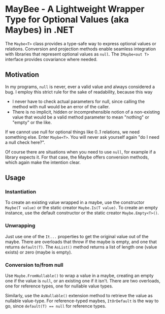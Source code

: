 MayBee - A Lightweight Wrapper Type for Optional Values (aka Maybes) in .NET
============================================================================

The `Maybe<T>` class provides a type-safe way to express optional values or relations. Conversion and projection methods enable seamless integration with libraries that represent optional values as `null`. The `IMaybe<out T>` interface provides covariance where needed.


Motivation
-----------

In my programs, `null` is never, ever a valid value and always considered a bug. I employ this strict rule for the sake of readability, because this way

- I never have to check actual parameters for null, since calling the method with null would be an error of the caller.
- There is no implicit, hidden or incomprehensible notion of a non-existing value that would be a valid method parameter to mean "nothing" or "empty" or the like.

If we cannot use null for optional things like 0..1 relations, we need something else. Enter `Maybe<T>`. You will never ask yourself again "do I need a null check here?".

Of course there are situations when you need to use `null`, for example if a library expects it. For that case, the Maybe offers conversion methods, which again make the intention clear.


Usage
------

### Instantiation

To create an existing value wrapped in a maybe, use the constructor `Maybe(T value)` or the static creator `Maybe.Is(T value)`. To create an empty instance, use the default constructor or the static creator `Maybe.Empty<T>()`.


### Unwrapping

Just use one of the `It...` properties to get the original value out of the maybe. There are overloads that throw if the maybe is empty, and one that returns `default(T)`. The `AsList()` method returns a list of length one (value exists) or zero (maybe is empty).


### Conversion to/from null

Use `Maybe.FromNullable()` to wrap a value in a maybe, creating an empty one if the value is `null`, or an existing one if it isn't. There are two overloads, one for reference types, one for nullable value types. 

Similarly, use the `AsNullable()` extension method to retrieve the value as nullable value-type. For reference-typed maybes, `ItOrDefault` is the way to go, since `default(T) == null` for reference types.





